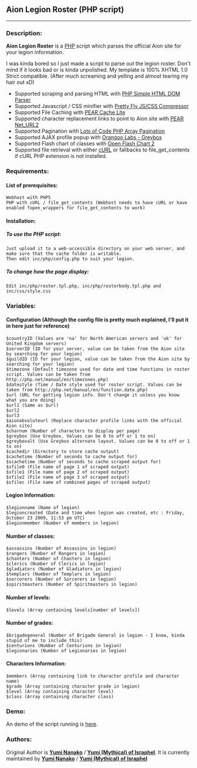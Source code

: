 Aion Legion Roster (PHP script)
------------------
------------------

### **Description**:
**Aion Legion Roster** is a [PHP](http://www.php.net "PHP Website") script which parses the official Aion site for your legion information.

I was kinda bored so I just made a script to parse out the legion roster.
Don't mind if it looks bad or is kinda unpolished.
My template is 100% XHTML 1.0 Strict compatible. (After much screaming and yelling and almost tearing my hair out xD)

- Supported scraping and parsing HTML with [PHP Simple HTML DOM Parser](http://simplehtmldom.sourceforge.net/ "PHP Simple HTML DOM Parser")
- Supported Javascript / CSS minifier with [Pretty Fly JS/CSS Compressor](http://prettyflywebsite.com/css/simple-and-fast-css-javascript-compressor-updated/ "Pretty Fly CSS/JS Compressor")
- Supported File Caching with [PEAR Cache Lite](http://pear.php.net/package/Cache_Lite/ "PEAR Cache Lite")
- Supported character replacement links to point to Aion site with [PEAR Net_URL2](http://pear.php.net/package/Net_URL2/ "PEAR Net_URL2")
- Supported Pagination with [Lots of Code PHP Array Pagination](http://www.lotsofcode.com/php/php-array-pagination.htm "Lots of Code PHP Array Pagination")
- Supported AJAX profile popup with [Orangoo Labs - Greybox](http://orangoo.com/labs/GreyBox/ "Orangoo Labs - Greybox")
- Supported Flash chart of classes with [Open Flash Chart 2](http://teethgrinder.co.uk/open-flash-chart-2/ "Open Flash Chart 2")
- Supported file retrieval with either [cURL](http://php.net/manual/en/book.curl.php "PHP: cURL - Manual") or fallbacks to file_get_contents if cURL PHP extension is not installed.

### **Requirements**:
#### List of prerequisites:

	Webhost with PHP5
	PHP with cURL / file_get_contents (Webhost needs to have cURL or have enabled fopen_wrappers for file_get_contents to work)

#### Installation:

##### To use the PHP script:
    Just upload it to a web-accessible directory on your web server, and make sure that the cache folder is writable.
    Then edit inc/php/config.php to suit your legion.

##### To change how the page display: 
    Edit inc/php/roster.tpl.php, inc/php/rosterbody.tpl.php and inc/css/style.css

### **Variables**:
#### Configuration (Although the config file is pretty much explained, I'll put it in here just for reference)

    $countryID (Values are 'na' for North American servers and 'uk' for United Kingdom servers)
    $serverID (ID for your server, value can be taken from the Aion site by searching for your legion)
    $guildID (ID for your legion, value can be taken from the Aion site by searching for your legion)
    $timezone (Default timezone used for date and time functions in roster script. Values can be taken from http://php.net/manual/en/timezones.php)
    $datestyle (Time / Date style used for roster script. Values can be taken from http://php.net/manual/en/function.date.php)
    $url (URL for getting legion info. Don't change it unless you know what you are doing)
    $url1 (Same as $url)
    $url2
    $url3
    $aionabsoluteurl (Replace character profile links with the official Aion site)
    $charnum (Number of characters to display per page)
    $greybox (Use Greybox. Values can be 0 to off or 1 to on)
    $greyboxalt (Use Greybox alternate layout. Values can be 0 to off or 1 to on)
    $cachedir (Directory to store cache output)
    $cachetime (Number of seconds to cache output for)
    $scachetime (Number of seconds to cache scraped output for)
    $sfile0 (File name of page 1 of scraped output)
    $sfile1 (File name of page 2 of scraped output)
    $sfile2 (File name of page 3 of scraped output)
    $sfilec (File name of combined pages of scraped output)

#### Legion Information:

    $legionname (Name of legion)
    $legioncreated (Date and time when legion was created, etc : Friday, October 23 2009, 11:53 pm UTC)
    $legionmember (Number of members in legion)

#### Number of classes:

    $assassins (Number of Assassins in legion)
    $rangers (Number of Rangers in legion)
    $chanters (Number of Chanters in legion)
    $clerics (Number of Clerics in legion)
    $gladiators (Number of Gladiators in legion)
    $templars (Number of Templars in legion)
    $sorcerers (Number of Sorcerers in legion)
    $spiritmasters (Number of Spiritmasters in legion)

#### Number of levels:

    $levels (Array containing levels[number of levels])

#### Number of grades:

    $brigadegeneral (Number of Brigade General in legion - I know, kinda stupid of me to include this)
    $centurions (Number of Centurions in legion)
    $legionaries (Number of Legionaries in legion)    

#### Characters Information:

    $members (Array containing link to character profile and character name)
    $grade (Array containing character grade in legion)
    $level (Array containing character level)
    $class (Array containing character class)

### **Demo**:

An demo of the script running is [here](http://nanaforge.info/roster/ "Yumi Aion Legion Roster Script Demo").

### **Authors**:

Original Author is [**Yumi Nanako**](mailto:yuminanako@yuminanako.info "Yumi Nanako E-mail") / [**Yumi (Mythical) of Israphel**](http://na.aiononline.com/livestatus/character-legion/search?serverID=2&charID=329640 "Yumi's Aion Profile").
It is currently maintained by [**Yumi Nanako**](mailto:yuminanako@yuminanako.info "Yumi Nanako E-mail") / [**Yumi (Mythical) of Israphel**](http://na.aiononline.com/livestatus/character-legion/search?serverID=2&charID=329640 "Yumi's Aion Profile")
